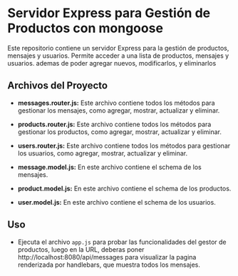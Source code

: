 # Servidor Express para Gestión de Productos con mongoose

Este repositorio contiene un servidor Express para la gestión de productos, mensajes y usuarios. Permite acceder a una lista de productos, mensajes y usuarios. ademas de poder agregar nuevos, modificarlos, y eliminarlos

## Archivos del Proyecto

- **messages.router.js:** Este archivo contiene todos los métodos para gestionar los mensajes, como agregar, mostrar, actualizar y eliminar.
- **products.router.js:** Este archivo contiene todos los métodos para gestionar los productos, como agregar, mostrar, actualizar y eliminar.
- **users.router.js:** Este archivo contiene todos los métodos para gestionar los usuarios, como agregar, mostrar, actualizar y eliminar.

- **message.model.js:** En este archivo contiene el schema de los mensajes.
- **product.model.js:** En este archivo contiene el schema de los productos.
- **user.model.js:** En este archivo contiene el schema de los usuarios.

## Uso

 - Ejecuta el archivo `app.js` para probar las funcionalidades del gestor de productos, luego en la URL, deberas poner http://localhost:8080/api/messages para visualizar la pagina renderizada por handlebars, que muestra todos los mensajes. 

